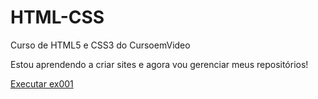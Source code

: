 # HTML-CSS
 Curso de HTML5 e CSS3 do CursoemVideo

Estou aprendendo a criar sites e agora vou gerenciar meus repositórios!

<a href="https://pedrocoelho131.github.io/HTML-CSS/EX/ex001/index.html">Executar ex001</a>